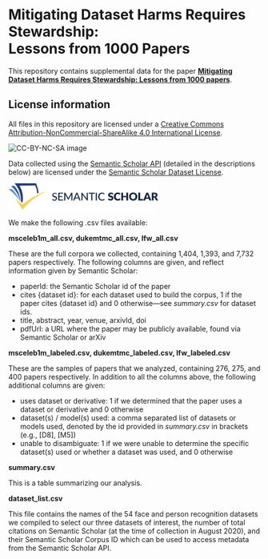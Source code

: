 # Mitigating Dataset Harms Requires Stewardship:<br/>Lessons from 1000 Papers

This repository contains supplemental data for the paper [**Mitigating Dataset Harms Requires Stewardship: Lessons from 1000 papers**](https://arxiv.org/abs/2108.02922).

## License information

All files in this repository are licensed under a [Creative Commons Attribution-NonCommercial-ShareAlike 4.0 International License](https://creativecommons.org/licenses/by-nc-sa/4.0/).

<img src="https://licensebuttons.net/l/by-nc-sa/4.0/88x31.png" alt="CC-BY-NC-SA image"/>

Data collected using the [Semantic Scholar API](https://www.semanticscholar.org/product/api) (detailed in the descriptions below) are licensed under the [Semantic Scholar Dataset License](https://api.semanticscholar.org/license/).

<img src="./s2-logo.svg" alt="Semantic Scholar logo" width="300"/>

We make the following .csv files available:

**msceleb1m_all.csv, dukemtmc_all.csv, lfw_all.csv**

These are the full corpora we collected, containing 1,404, 1,393, and 7,732 papers respectively. The following columns are given, and reflect information given by Semantic Scholar:
* paperId: the Semantic Scholar id of the paper
* cites {dataset id}: for each dataset used to build the corpus, 1 if the paper cites {dataset id} and 0 otherwise—see *summary.csv* for dataset ids.
* title, abstract, year, venue, arxivId, doi
* pdfUrl: a URL where the paper may be publicly available, found via Semantic Scholar or arXiv

**msceleb1m_labeled.csv, dukemtmc_labeled.csv, lfw_labeled.csv** 

These are the samples of papers that we analyzed, containing 276, 275, and 400 papers respectively. In addition to all the columns above, the following additional columns are given:
* uses dataset or derivative: 1 if we determined that the paper uses a dataset or derivative and 0 otherwise
* dataset(s) / model(s) used: a comma separated list of datasets or models used, denoted by the id provided in *summary.csv* in brackets (e.g., [D8], [M5])
* unable to disambiguate: 1 if we were unable to determine the specific dataset(s) used or whether a dataset was used, and 0 otherwise

**summary.csv**

This is a table summarizing our analysis.

**dataset_list.csv**

This file contains the names of the 54 face and person recognition datasets we compiled to select our three datasets of interest, the number of total citations on Semantic Scholar (at the time of collection in August 2020), and their Semantic Scholar Corpus ID which can be used to access metadata from the Semantic Scholar API.
